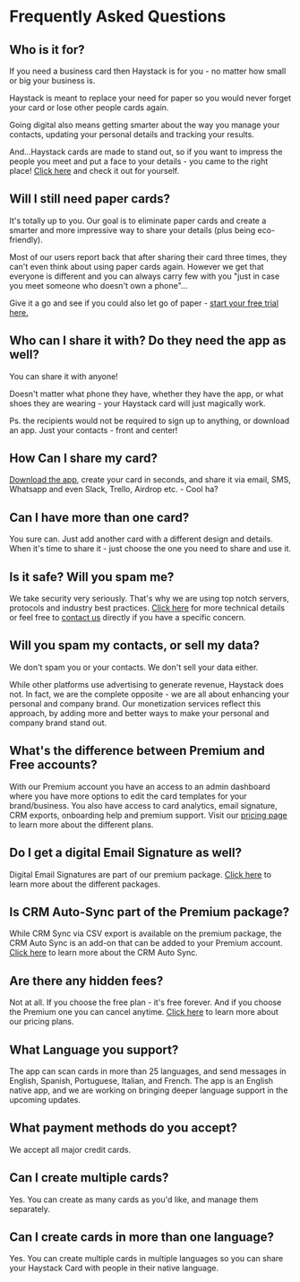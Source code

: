 # Frequently Asked Questions



## Who is it for?

If you need a business card then Haystack is for you - no matter how small or big your business is.

Haystack is meant to replace your need for paper so you would never forget your card or lose other people cards again.

Going digital also means getting smarter about the way you manage your contacts, updating your personal details and tracking your results. 

And...Haystack cards are made to stand out, so if you want to impress the people you meet and put a face to your details - you came to the right place! [Click here](http://example.com/) and check it out for yourself.



## Will I still need paper cards?

It's totally up to you. Our goal is to eliminate paper cards and create a smarter and more impressive way to share your details (plus being eco-friendly).

Most of our users report back that after sharing their card three times, they can't even think about using paper cards again. However we get that everyone is different and you can always carry few with you "just in case you meet someone who doesn't own a phone"... 

Give it a go and see if you could also let go of paper - [start your free trial here.]({{site.start_trial}})



## Who can I share it with? Do they need the app as well?

You can share it with anyone!

Doesn't matter what phone they have, whether they have the app, or what shoes they are wearing - your Haystack card will just magically work.

Ps. the recipients would not be required to sign up to anything, or download an app. Just your contacts - front and center!



## How Can I share my card?

[Download the app](http://example.com/), create your card in seconds, and share it via email, SMS, Whatsapp and even Slack, Trello, Airdrop etc. - Cool ha?



## Can I have more than one card?

You sure can. Just add another card with a different design and details. 
When it's time to share it - just choose the one you need to share and use it.



## Is it safe? Will you spam me?

We take security very seriously. That's why we are using top notch servers, protocols and industry best practices. [Click here](technicalspecifications) for more technical details or feel free to [contact us]({{site.contact_us}}) directly if you have a specific concern.



## Will you spam my contacts, or sell my data?

We don't spam you or your contacts. We don't sell your data either.

While other platforms use advertising to generate revenue, Haystack does not. In fact, we are the complete opposite - we are all about enhancing your personal and company brand. Our monetization services reflect this approach, by adding more and better ways to make your personal and company brand stand out.  



## What's the difference between Premium and Free accounts?

With our Premium account you have an access to an admin dashboard where you have more options to edit the card templates for your brand/business. 
You also have access to card analytics, email signature, CRM exports, onboarding help and premium support. Visit our [pricing page](pricing) to learn more about the different plans.



## Do I get a digital Email Signature as well?

Digital Email Signatures are part of our premium package. [Click here](pricing) to learn more about the different packages.



## Is CRM Auto-Sync part of the Premium package?

While CRM Sync via CSV export is available on the premium package, the CRM Auto Sync is an add-on that can be added to your Premium account. [Click here](http://example.com/) to learn more about the CRM Auto Sync.



## Are there any hidden fees?

Not at all. If you choose the free plan - it's free forever. And if you choose the Premium one you can cancel anytime. [Click here](pricing) to learn more about our pricing plans.



## What Language you support?

The app can scan cards in more than 25 languages, and send messages in English, Spanish, Portuguese, Italian, and French. The app is an English native app, and we are working on bringing deeper language support in the upcoming updates. 



## What payment methods do you accept?

We accept all major credit cards.



## Can I create multiple cards?

Yes. You can create as many cards as you'd like, and manage them separately.



## Can I create cards in more than one language?

Yes. You can create multiple cards in multiple languages so you can share your Haystack Card with people in their native language.